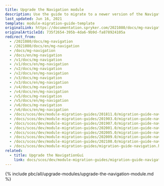 ```yaml
---
title: Upgrade the Navigation module
description: Use the guide to migrate to a newer version of the Navigation module.
last_updated: Jun 16, 2021
template: module-migration-guide-template
originalLink: https://documentation.spryker.com/2021080/docs/mg-navigation
originalArticleId: 735f2654-395b-4da6-9b9d-fa878924105a
redirect_from:
  - /2021080/docs/mg-navigation
  - /2021080/docs/en/mg-navigation
  - /docs/mg-navigation
  - /docs/en/mg-navigation
  - /v1/docs/mg-navigation
  - /v1/docs/en/mg-navigation
  - /v2/docs/mg-navigation
  - /v2/docs/en/mg-navigation
  - /v3/docs/mg-navigation
  - /v3/docs/en/mg-navigation
  - /v4/docs/mg-navigation
  - /v4/docs/en/mg-navigation
  - /v5/docs/mg-navigation
  - /v5/docs/en/mg-navigation
  - /v6/docs/mg-navigation
  - /v6/docs/en/mg-navigation
  - /docs/scos/dev/module-migration-guides/201811.0/migration-guide-navigation.html
  - /docs/scos/dev/module-migration-guides/201903.0/migration-guide-navigation.html
  - /docs/scos/dev/module-migration-guides/201907.0/migration-guide-navigation.html
  - /docs/scos/dev/module-migration-guides/202001.0/migration-guide-navigation.html
  - /docs/scos/dev/module-migration-guides/202005.0/migration-guide-navigation.html
  - /docs/scos/dev/module-migration-guides/202009.0/migration-guide-navigation.html
  - /docs/scos/dev/module-migration-guides/202108.0/migration-guide-navigation.html
  - /docs/scos/dev/module-migration-guides/migration-guide-navigation.html
related:
  - title: Upgrade the NavigationGui
    link: docs/scos/dev/module-migration-guides/migration-guide-navigationgui.html
---
```


{% include pbc/all/upgrade-modules/upgrade-the-navigation-module.md %} <!-- To edit, see /_includes/pbc/all/upgrade-modules/upgrade-the-navigation-module.md -->
